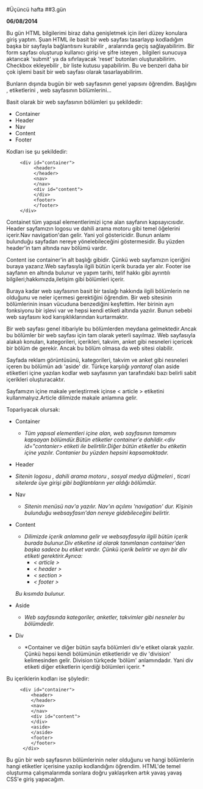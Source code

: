 #Üçüncü hafta
##3.gün

**06/08/2014**



Bu gün HTML bilgilerimi biraz daha genişletmek için ileri düzey konulara giriş yaptım. Şuan HTML ile basit bir web sayfası tasarlayıp kodladığım başka bir sayfayla bağlantısını kurabilir , aralarında geçiş sağlayabilirim. Bir form sayfası oluşturup kullanıcı girişi ve şifre isteyen ,  bilgileri sunucuya aktarıcak 'submit' ya da sıfırlayacak 'reset' butonları oluşturabilirim. Checkbox ekleyebilir , bir liste kutusu yapabilirim. Bu ve benzeri daha bir çok işlemi basit bir web sayfası olarak tasarlayabilirim.

Bunların dışında bugün bir web sayfasının genel yapısını öğrendim. Başlığını ,  etiketlerini , web sayfasının bölümlerini...

Basit olarak bir web sayfasının bölümleri şu şekildedir:
- Container
- Header
- Nav
- Content
- Footer


Kodları ise şu şekildedir:

         <div id="container">
              <header>
              </header>
              <nav>
              </nav>
              <div id="content">
              </div>
              <footer>
              </footer>
         </div>

Containet tüm yapısal elementlerimizi içne alan sayfanın kapsayıcısıdır. Header sayfamızın logosu ve dahili arama motoru gibi temel öğelerini içerir.Nav navigation'dan gelir. Yani yol göstericidir. Bunun anlamı bulunduğu sayfadan nereye yönelebileceğini göstermesidir. Bu yüzden header'in tam altında nav bölümü vardır.

Content ise container'in alt başlığı gibidir. Çünkü web sayfamızın içeriğini buraya yazarız.Web sayfasıyla ilgili bütün içerik burada yer alır. Footer ise sayfanın en altında bulunur ve yapım tarihi, telif hakkı gibi ayrıntılı bilgileri;hakkımızda,iletişim gibi bölümleri içerir.


Buraya kadar web sayfasının basit bir taslağı hakkında ilgili bölümlerin ne olduğunu ve neler içermesi gerektiğini öğrendim. Bir web sitesinin bölümlerinin insan vücuduna benzediğini keşfettim. Her birinin ayrı fonksiyonu bir işlevi var ve hepsi kendi etiketi altında yazılır. Bunun sebebi web sayfasını kod karışıklıklarından kurtarmaktır.


Bir web sayfası genel itibariyle bu bölümlerden meydana gelmektedir.Ancak bu bölümler bir web sayfası için tam olarak yeterli sayılmaz. Web sayfasıyla alakalı konuları, kategorileri, içerikleri, takvim, anket gibi nesneleri içericek bir bölüm de gerekir. Ancak bu bölüm olmasa da web sitesi olabilir.


Sayfada reklam görüntüsünü, kategorileri, takvim ve anket gibi nesneleri içeren bu bölümün adı 'aside' dir. Türkçe karşılığı  *yantaraf* olan aside etiketleri içine yazılan kodlar web sayfasının yan tarafındaki bazı belirli sabit içerikleri oluşturacaktır.


Sayfamızın içine makale yerleştirmek içinse < article >
etiketini kullanmalıyız.Article dilimizde makale anlamına gelir.

Toparlıyacak olursak:

- Container
   -   *Tüm yapısal elementleri içine alan, web sayfasının tamamını kapsayan bölümdür.Bütün etiketler container'e dahildir.<div id="contanier> etiketi ile belirtilir.Diğer bütün etiketler bu etiketin içine yazılır. Contanier bu yüzden hepsini kapsamaktadır.*
-   Header
   -   *Sitenin logosu , dahili arama motoru , sosyal medya düğmeleri , ticari sitelerde üye girişi gibi bağlantıların yer aldığı bölümdür.*

- Nav
   - *Sitenin menüsü nav'a yazılır. Nav'ın açılımı 'navigation' dur. Kişinin bulunduğu websayfasın'dan nereye gidebileceğini belirtir.*
- Content
  - *Dilimizde içerik anlamına gelir ve websayfasıyla ilgili bütün içerik burada bulunur.Div etiketine id olarak tanımlanan container'den başka sadece bu etiket vardır. Çünkü içerik belirtir ve ayrı bir div etiketi gerektirir.Ayrıca:*
    - *< article >*
    - *< header >*
    - *< section >*
    - *< footer >*

   *Bu kısımda bulunur.*
- Aside
     - *Web sayfasında kategoriler, anketler, takvimler gibi nesneler bu bölümdedir.*
- Div
   - *Container ve diğer bütün sayfa bölümleri div'e etiket olarak yazılır. Çünkü hepsi kendi bölümünün etiketleridir ve div 'division' kelimesinden gelir. Division türkçede 'bölüm' anlamındadır. Yani div etiketi diğer etiketlerin içerdiği bölümleri içerir. *

Bu içeriklerin kodları ise şöyledir:


         <div id="container">
             <header>
             </header>
             <nav>
             </nav>
             <div id="content">
             </div>
             <aside>
             </aside>
             <footer>
             </footer>
          </div>

Bu gün bir web sayfasının bölümlerinin neler olduğunu ve hangi bölümlerin hangi etiketler içerisine yazılıp kodlandığını öğrendim. HTML'de temel oluşturma çalışmalarımda sonlara doğru yaklaşırken artık yavaş yavaş CSS'e giriş yapacağım.
